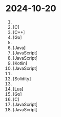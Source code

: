 # 2024-10-20

1. [](https://github.comundefined "Hearthstone Modify Based on BepInEx") 
2. [](https://github.comundefined "Lean's LEDE source") [C]
3. [](https://github.comundefined "《明日方舟》小助手，全日常一键长草！| A one-click tool for the daily tasks of Arknights, supporting all clients.") [C++]
4. [](https://github.comundefined "🌩「自选优选 IP」测试 Cloudflare CDN 延迟和速度，获取最快 IP ！当然也支持其他 CDN / 网站 IP ~") [Go]
5. [](https://github.comundefined "媒体服务器演员头像仓库") 
6. [](https://github.comundefined "Java商城 免费 开源 CRMEB商城JAVA版，SpringBoot + Maven + Swagger + Mybatis Plus + Redis + Uniapp +Vue+elementUI 包含移动端、小程序、PC后台、Api接口；有产品、用户、购物车、订单、积分、优惠券、营销、余额、权限、角色、系统设置、组合数据、可拖拉拽的form表单等模块，大量的减少了二开的成本。") [Java]
7. [](https://github.comundefined "猫抓 浏览器资源嗅探扩展 / cat-catch Browser Resource Sniffing Extension") [JavaScript]
8. [](https://github.comundefined "PT 助手 Plus，为 Microsoft Edge、Google Chrome、Firefox 浏览器插件（Web Extensions），主要用于辅助下载 PT 站的种子。") [JavaScript]
9. [](https://github.comundefined "DataBackup for Android 7.0+") [Kotlin]
10. [](https://github.comundefined "clash for windows汉化版. 提供clash for windows的汉化版, 汉化补丁及汉化版安装程序") [JavaScript]
11. [](https://github.comundefined "基于开源新版 QD 框架站发布的公共har模板库，仅供示例") 
12. [](https://github.comundefined "WTF Solidity 极简入门教程，供小白们使用。Now supports English! 官网: https://wtf.academy") [Solidity]
13. [](https://github.comundefined "科技爱好者周刊，每周五发布") 
14. [](https://github.comundefined "Rime 配置：雾凇拼音 | 长期维护的简体词库") [Lua]
15. [](https://github.comundefined "软硬路由公网神器,ipv6/ipv4 端口转发,反向代理,DDNS,WOL,ipv4 stun内网穿透,cron,acme,阿里云盘,ftp,webdav,filebrowser") [Go]
16. [](https://github.comundefined "A local DNS server to obtain the fastest website IP for the best Internet experience, support DoT, DoH. 一个本地DNS服务器，获取最快的网站IP，获得最佳上网体验，支持DoH，DoT。") [C]
17. [](https://github.comundefined "Running V2ray inside edge/serverless runtime") [JavaScript]
18. [](https://github.comundefined "哔哩哔哩-API收集整理【不断更新中....】") [JavaScript]
